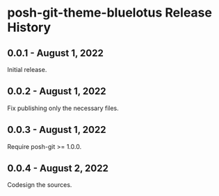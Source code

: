 # posh-git-theme-bluelotus Release History

## 0.0.1 - August 1, 2022

Initial release.

## 0.0.2 - August 1, 2022

Fix publishing only the necessary files.

## 0.0.3 - August 1, 2022

Require posh-git >= 1.0.0.

## 0.0.4 - August 2, 2022

Codesign the sources.

